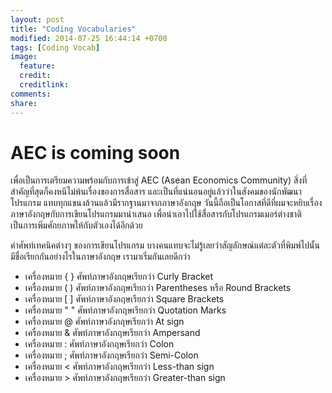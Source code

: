 ```yaml
---
layout: post
title: "Coding Vocabularies"
modified: 2014-07-25 16:44:14 +0700
tags: [Coding Vocab]
image:
  feature: 
  credit: 
  creditlink: 
comments: 
share: 
---
```


# AEC is coming soon

เพื่อเป็นการเตรียมความพร้อมกับการเข้าสู่ AEC (Asean Economics Community) สิ่งที่สำคัญที่สุดก็คงหนีไม่พ้นเรื่องของการสื่อสาร และเป็นที่แน่นอนอยู่แล้วว่าในสังคมของนักพัฒนาโปรแกรม แทบทุกแขนงล้วนแล้วมีรากฐานมาจากภาษาอังกฤษ วันนี้ถือเป็นโอกาสที่ดีที่ผมจะหยิบเรื่องภาษาอังกฤษกับการเขียนโปรแกรมมานำเสนอ เพื่อนำเอาไปใช้สื่อสารกับโปรแกรมเมอร์ต่างชาติ เป็นการเพิ่มศักยภาพให้กับตัวเองได้อีกด้วย

คำศัพท์เทคนิคต่างๆ ของการเขียนโปรแกรม บางคนแทบจะไม่รู้เลยว่าสัญลักษณ์แต่ละตัวที่พิมพ์ไปนั้นมีชื่อเรียกกันอย่างไรในภาษาอังกฤษ เรามาเริ่มกันเลยดีกว่า

- เครื่องหมาย { } ศัพท์ภาษาอังกฤษเรียกว่า Curly Bracket
- เครื่องหมาย ( ) ศัพท์ภาษาอังกฤษเรียกว่า Parentheses หรือ Round Brackets
- เครื่องหมาย [ ] ศัพท์ภาษาอังกฤษเรียกว่า Square Brackets
- เครื่องหมาย " " ศัพท์ภาษาอังกฤษเรียกว่า Quotation Marks
- เครื่องหมาย @ ศัพท์ภาษาอังกฤษเรียกว่า At sign
- เครื่องหมาย & ศัพท์ภาษาอังกฤษเรียกว่า Ampersand
- เครื่องหมาย : ศัพท์ภาษาอังกฤษเรียกว่า Colon
- เครื่องหมาย ; ศัพท์ภาษาอังกฤษเรียกว่า Semi-Colon
- เครื่องหมาย < ศัพท์ภาษาอังกฤษเรียกว่า Less-than sign
- เครื่องหมาย > ศัพท์ภาษาอังกฤษเรียกว่า Greater-than sign